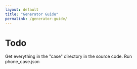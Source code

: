 ```yaml
---
layout: default
title: "Generator Guide"
permalink: /generator-guide/
---
```


# Todo

Get everything in the "case" directory in the source code. Run phone_case.json